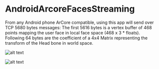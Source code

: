 # AndroidArcoreFacesStreaming

From any Android phone ArCore compatible, using this app will send over TCP 5680 bytes messages:
The first 5616 bytes is a vertex buffer of 468 points mapping the user face in local face space (468 x 3 * floats).
Following 64 bytes are the coefficient of a 4x4 Matrix representing the transform of the Head bone in world space.

![alt text](https://i.imgur.com/T9EV1fr.png)

![alt text](https://i.imgur.com/w20bTLD.png)
